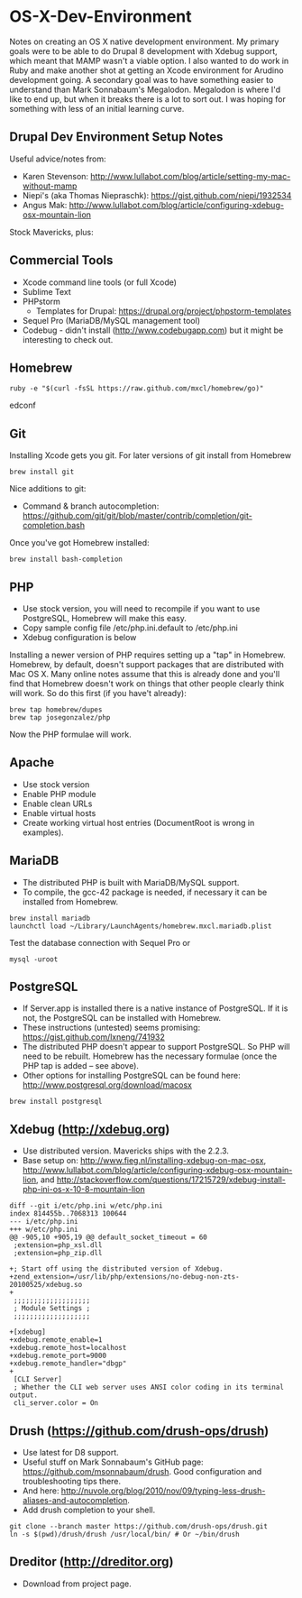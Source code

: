 OS-X-Dev-Environment
====================

Notes on creating an OS X native development environment. My primary
goals were to be able to do Drupal 8 development with Xdebug support,
which meant that MAMP wasn't a viable option. I also wanted to do
work in Ruby and make another shot at getting an Xcode environment
for Arudino development going. A secondary goal was to have something
easier to understand than Mark Sonnabaum's Megalodon. Megalodon is
where I'd like to end up, but when it breaks there is a lot to sort
out. I was hoping for something with less of an initial learning
curve.

Drupal Dev Environment Setup Notes
----------------------------------

Useful advice/notes from:

* Karen Stevenson: http://www.lullabot.com/blog/article/setting-my-mac-without-mamp
* Niepi's (aka Thomas Niepraschk): https://gist.github.com/niepi/1932534
* Angus Mak: http://www.lullabot.com/blog/article/configuring-xdebug-osx-mountain-lion

Stock Mavericks, plus:

Commercial Tools
----------------
* Xcode command line tools (or full Xcode)
* Sublime Text
* PHPstorm
  * Templates for Drupal: https://drupal.org/project/phpstorm-templates
* Sequel Pro (MariaDB/MySQL management tool)
* Codebug - didn't install (http://www.codebugapp.com) but it might be interesting to check out.

Homebrew
--------

```
ruby -e "$(curl -fsSL https://raw.github.com/mxcl/homebrew/go)"
```

edconf

Git
---
Installing Xcode gets you git. For later versions of git install from Homebrew

```
brew install git
```

Nice additions to git:
* Command & branch autocompletion: https://github.com/git/git/blob/master/contrib/completion/git-completion.bash

Once you've got Homebrew installed:

```
brew install bash-completion
```

PHP
---
* Use stock version, you will need to recompile if you want to use PostgreSQL,
Homebrew will make this easy.
* Copy sample config file /etc/php.ini.default to /etc/php.ini
* Xdebug configuration is below

Installing a newer version of PHP requires setting up a "tap" in Homebrew.
Homebrew, by default, doesn't support packages that are distributed with
Mac OS X. Many online notes assume that this is already done and you'll find
that Homebrew doesn't work on things that other people clearly think will
work. So do this first (if you have't already):

```
brew tap homebrew/dupes
brew tap josegonzalez/php
```

Now the PHP formulae will work.

Apache
------
* Use stock version
* Enable PHP module
* Enable clean URLs
* Enable virtual hosts
* Create working virtual host entries (DocumentRoot is wrong in examples).

MariaDB
-------
* The distributed PHP is built with MariaDB/MySQL support.
* To compile, the gcc-42 package is needed, if necessary it can be installed from Homebrew.

```
brew install mariadb
launchctl load ~/Library/LaunchAgents/homebrew.mxcl.mariadb.plist
```

Test the database connection with Sequel Pro or

```
mysql -uroot
```

PostgreSQL
----------
* If Server.app is installed there is a native instance of PostgreSQL. If it is not, the PostgreSQL can be installed with Homebrew.
* These instructions (untested) seems promising: https://gist.github.com/lxneng/741932
* The distributed PHP doesn't appear to support PostgreSQL. So PHP will need to be rebuilt. Homebrew has the necessary formulae (once the PHP tap is added – see above).
* Other options for installing PostgreSQL can be found here: http://www.postgresql.org/download/macosx

```
brew install postgresql
```

Xdebug (http://xdebug.org)
------
* Use distributed version. Mavericks ships with the 2.2.3.
* Base setup on: http://www.fieg.nl/installing-xdebug-on-mac-osx, http://www.lullabot.com/blog/article/configuring-xdebug-osx-mountain-lion,  and http://stackoverflow.com/questions/17215729/xdebug-install-php-ini-os-x-10-8-mountain-lion

```
diff --git i/etc/php.ini w/etc/php.ini
index 814455b..7068313 100644
--- i/etc/php.ini
+++ w/etc/php.ini
@@ -905,10 +905,19 @@ default_socket_timeout = 60
 ;extension=php_xsl.dll
 ;extension=php_zip.dll
 
+; Start off using the distributed version of Xdebug.
+zend_extension=/usr/lib/php/extensions/no-debug-non-zts-20100525/xdebug.so
+
 ;;;;;;;;;;;;;;;;;;;
 ; Module Settings ;
 ;;;;;;;;;;;;;;;;;;;
 
+[xdebug]
+xdebug.remote_enable=1
+xdebug.remote_host=localhost
+xdebug.remote_port=9000
+xdebug.remote_handler="dbgp"
+
 [CLI Server]
 ; Whether the CLI web server uses ANSI color coding in its terminal output.
 cli_server.color = On
```

Drush (https://github.com/drush-ops/drush)
-----
* Use latest for D8 support.
* Useful stuff on Mark Sonnabaum's GitHub page: https://github.com/msonnabaum/drush. Good configuration and troubleshooting tips there.
* And here: http://nuvole.org/blog/2010/nov/09/typing-less-drush-aliases-and-autocompletion.
* Add drush completion to your shell.

```
git clone --branch master https://github.com/drush-ops/drush.git
ln -s $(pwd)/drush/drush /usr/local/bin/ # Or ~/bin/drush
```

Dreditor (http://dreditor.org)
--------
* Download from project page.
